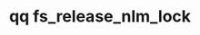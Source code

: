 ---
category: fs
command: fs_release_nlm_lock
optional_options:
- alternate: []
  help: File path
  name: --path
  required: false
- alternate: []
  help: File ID
  name: --id
  required: false
- alternate: []
  help: NLM byte-range lock offset
  name: --offset
  required: true
- alternate: []
  help: NLM byte-range lock size
  name: --size
  required: true
- alternate: []
  help: Owner id
  name: --owner-id
  required: true
- alternate: []
  help: This command can cause corruption, add this flag to release lock
  name: --force
  required: false
- alternate: []
  help: Snapshot ID of the specified file
  name: --snapshot
  required: false
permalink: /qq-cli-command-guide/fs/fs_release_nlm_lock.html
positional_options: []
sidebar: qq_cli_command_reference_sidebar
summary: This section explains how to use the <code>qq fs_release_nlm_lock</code>
  command.
synopsis: "Release an arbitrary NLM byte-range lock range. This is\n    dangerous,\
  \ and should only be used after confirming that the owning process\n    has leaked\
  \ the lock, and only if there is a very good reason why the\n    situation should\
  \ not be resolved by terminating that process."
title: qq fs_release_nlm_lock
usage: qq fs_release_nlm_lock [-h] (--path PATH | --id ID) --offset OFFSET --size
  SIZE --owner-id OWNER_ID [--force] [--snapshot SNAPSHOT]
zendesk_source: qq CLI Command Guide

---